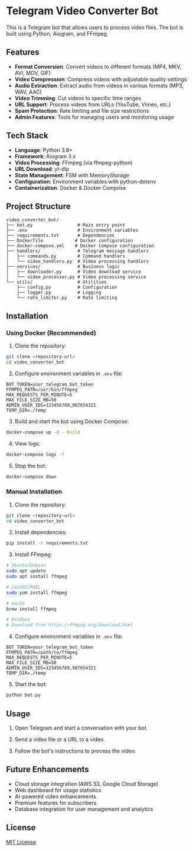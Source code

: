 # Telegram Video Converter Bot

This is a Telegram bot that allows users to process video files. The bot is built using Python, Aiogram, and FFmpeg.

## Features

- **Format Conversion**: Convert videos to different formats (MP4, MKV, AVI, MOV, GIF)
- **Video Compression**: Compress videos with adjustable quality settings
- **Audio Extraction**: Extract audio from videos in various formats (MP3, WAV, AAC)
- **Video Trimming**: Cut videos to specific time ranges
- **URL Support**: Process videos from URLs (YouTube, Vimeo, etc.)
- **Spam Protection**: Rate limiting and file size restrictions
- **Admin Features**: Tools for managing users and monitoring usage

## Tech Stack

- **Language**: Python 3.8+
- **Framework**: Aiogram 3.x
- **Video Processing**: FFmpeg (via ffmpeg-python)
- **URL Download**: yt-dlp
- **State Management**: FSM with MemoryStorage
- **Configuration**: Environment variables with python-dotenv
- **Containerization**: Docker & Docker Compose

## Project Structure

```
video_converter_bot/
├── bot.py                 # Main entry point
├── .env                   # Environment variables
├── requirements.txt       # Dependencies
├── Dockerfile            # Docker configuration
├── docker-compose.yml    # Docker Compose configuration
├── handlers/              # Telegram message handlers
│   ├── commands.py        # Command handlers
│   └── video_handlers.py  # Video processing handlers
├── services/              # Business logic
│   ├── downloader.py      # Video download service
│   └── video_processor.py # Video processing service
└── utils/                 # Utilities
    ├── config.py          # Configuration
    ├── logger.py          # Logging
    └── rate_limiter.py    # Rate limiting
```

## Installation

### Using Docker (Recommended)

1. Clone the repository:
```bash
git clone <repository-url>
cd video_converter_bot
```

2. Configure environment variables in `.env` file:
```
BOT_TOKEN=your_telegram_bot_token
FFMPEG_PATH=/usr/bin/ffmpeg
MAX_REQUESTS_PER_MINUTE=5
MAX_FILE_SIZE_MB=50
ADMIN_USER_IDS=123456789,987654321
TEMP_DIR=./temp
```

3. Build and start the bot using Docker Compose:
```bash
docker-compose up -d --build
```

4. View logs:
```bash
docker-compose logs -f
```

5. Stop the bot:
```bash
docker-compose down
```

### Manual Installation

1. Clone the repository:
```bash
git clone <repository-url>
cd video_converter_bot
```

2. Install dependencies:
```bash
pip install -r requirements.txt
```

3. Install FFmpeg:
```bash
# Ubuntu/Debian
sudo apt update
sudo apt install ffmpeg

# CentOS/RHEL
sudo yum install ffmpeg

# macOS
brew install ffmpeg

# Windows
# Download from https://ffmpeg.org/download.html
```

4. Configure environment variables in `.env` file:
```
BOT_TOKEN=your_telegram_bot_token
FFMPEG_PATH=/path/to/ffmpeg
MAX_REQUESTS_PER_MINUTE=5
MAX_FILE_SIZE_MB=50
ADMIN_USER_IDS=123456789,987654321
TEMP_DIR=./temp
```

5. Start the bot:
```bash
python bot.py
```

## Usage

1. Open Telegram and start a conversation with your bot.

2. Send a video file or a URL to a video.

3. Follow the bot's instructions to process the video.

## Future Enhancements

- Cloud storage integration (AWS S3, Google Cloud Storage)
- Web dashboard for usage statistics
- AI-powered video enhancements
- Premium features for subscribers
- Database integration for user management and analytics

## License

[MIT License](LICENSE)
